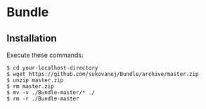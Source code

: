 Bundle
======

Installation
------------

Execute these commands:

```
$ cd your-localhost-directory
$ wget https://github.com/sukovanej/Bundle/archive/master.zip
$ unzip master.zip
$ rm master.zip
$ mv -v ./Bundle-master/* ./
$ rm -r ./Bundle-master
```
